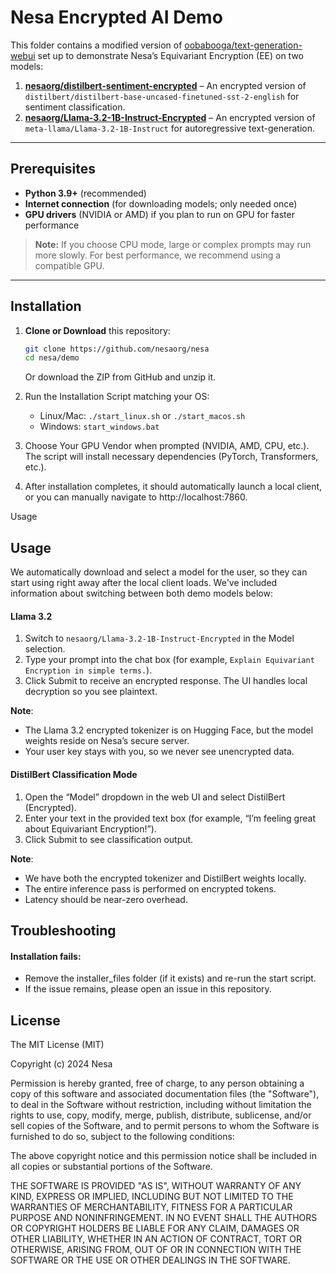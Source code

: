 # Nesa Encrypted AI Demo

This folder contains a modified version of [oobabooga/text-generation-webui](https://github.com/oobabooga/text-generation-webui) set up to demonstrate Nesa’s Equivariant Encryption (EE) on two models:

1. **[nesaorg/distilbert-sentiment-encrypted](https://huggingface.co/nesaorg/distilbert-sentiment-encrypted)** – An encrypted version of `distilbert/distilbert-base-uncased-finetuned-sst-2-english` for sentiment classification.
2. **[nesaorg/Llama-3.2-1B-Instruct-Encrypted](https://huggingface.co/nesaorg/Llama-3.2-1B-Instruct-Encrypted)** – An encrypted version of `meta-llama/Llama-3.2-1B-Instruct` for autoregressive text-generation.

---
## Prerequisites

- **Python 3.9+** (recommended)
- **Internet connection** (for downloading models; only needed once)
- **GPU drivers** (NVIDIA or AMD) if you plan to run on GPU for faster performance

> **Note:** If you choose CPU mode, large or complex prompts may run more slowly. For best performance, we recommend using a compatible GPU.

---

## Installation

1. **Clone or Download** this repository:
   ```bash
   git clone https://github.com/nesaorg/nesa
   cd nesa/demo
   ```
	Or download the ZIP from GitHub and unzip it.

2.	Run the Installation Script matching your OS:
	- Linux/Mac: `./start_linux.sh` or `./start_macos.sh`
	- Windows: `start_windows.bat`

3.	Choose Your GPU Vendor when prompted (NVIDIA, AMD, CPU, etc.). The script will install necessary dependencies (PyTorch, Transformers, etc.).

4.	After installation completes, it should automatically launch a local client, or you can manually navigate to http://localhost:7860.

Usage
## Usage
We automatically download and select a model for the user, so they can start using right away after the local client loads. We've included information about switching between both demo models below:

#### Llama 3.2
1.	Switch to `nesaorg/Llama-3.2-1B-Instruct-Encrypted` in the Model selection.
2.	Type your prompt into the chat box (for example, `Explain Equivariant Encryption in simple terms.`).
3.	Click Submit to receive an encrypted response. The UI handles local decryption so you see plaintext.

**Note**:
- The Llama 3.2 encrypted tokenizer is on Hugging Face, but the model weights reside on Nesa’s secure server.
- Your user key stays with you, so we never see unencrypted data.


#### DistilBert Classification Mode
1.	Open the “Model” dropdown in the web UI and select DistilBert (Encrypted).
2.	Enter your text in the provided text box (for example, “I’m feeling great about Equivariant Encryption!”).
3.	Click Submit to see classification output.

**Note**:
- We have both the encrypted tokenizer and DistilBert weights locally.
- The entire inference pass is performed on encrypted tokens.
- Latency should be near-zero overhead.



## Troubleshooting
#### Installation fails:
 - Remove the installer_files folder (if it exists) and re-run the start script.
 - If the issue remains, please open an issue in this repository.


## License
The MIT License (MIT)

Copyright (c) 2024 Nesa

Permission is hereby granted, free of charge, to any person obtaining a copy of this software and associated documentation files (the "Software"), to deal in the Software without restriction, including without limitation the rights to use, copy, modify, merge, publish, distribute, sublicense, and/or sell copies of the Software, and to permit persons to whom the Software is furnished to do so, subject to the following conditions:

The above copyright notice and this permission notice shall be included in all copies or substantial portions of the Software.

THE SOFTWARE IS PROVIDED "AS IS", WITHOUT WARRANTY OF ANY KIND, EXPRESS OR IMPLIED, INCLUDING BUT NOT LIMITED TO THE WARRANTIES OF MERCHANTABILITY, FITNESS FOR A PARTICULAR PURPOSE AND NONINFRINGEMENT. IN NO EVENT SHALL THE AUTHORS OR COPYRIGHT HOLDERS BE LIABLE FOR ANY CLAIM, DAMAGES OR OTHER LIABILITY, WHETHER IN AN ACTION OF CONTRACT, TORT OR OTHERWISE, ARISING FROM, OUT OF OR IN CONNECTION WITH THE SOFTWARE OR THE USE OR OTHER DEALINGS IN THE SOFTWARE.

